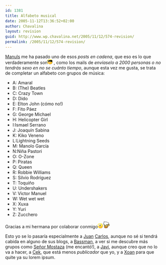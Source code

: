 ```yaml
---
id: 1381
title: Alfabeto musical
date: 2005-11-12T13:36:52+02:00
author: Chavalina
layout: revision
guid: http://www.wp.chavalina.net/2005/11/12/574-revision/
permalink: /2005/11/12/574-revision/
---
```

<a href="http://manuls.bitacoras.com" target="_blank">Manuls</a> me ha pasado uno de esos _posts en cadena_, que eso es lo que verdaderamente son![gafas](/imagenes/emoticonos/gafas.gif) , como los mails de _envíaselo a 2000 personas o no tendrás sexo en no se cuánto tiempo_, aunque esta vez me gusta, se trata de completar un alfabeto con grupos de música:

  * A: Amaral
  * B: (The) Beatles
  * C: Crazy Town
  * D: Dido
  * E: Elton John (cómo no!)
  * F: Fito Páez
  * G: George Michael
  * H: Helicopter Girl
  * I:Ismael Serrano
  * J: Joaquín Sabina
  * K: Kiko Veneno
  * L:Lightning Seeds
  * M: Manolo García
  * N:Niña Pastori
  * O: O-Zone
  * P: Piratas
  * Q: Queen
  * R: Robbie Williams
  * S: Silvio Rodríguez
  * T: Toquiño
  * U: Undershakers
  * V: Victor Manuel
  * W: Wet wet wet
  * X: Xuxa
  * Y: Yuri
  * Z: Zucchero

Gracias a mi hermana por colaborar conmigo![emo](/imagenes/emoticonos/sonrisa.gif)![cerveza](/imagenes/emoticonos/cerveza.gif) 

Esto yo se lo pasaría especialmente a <a href="http://peludin.blogspot.com/" target="_blank">Juan</a> <a href="http://usalo.blogspot.com/" target="_blank">Carlos</a>, aunque no sé si tendrá cabida en alguno de sus blogs, a <a href="http://inbasswetrust.blogspot.com/" target="_blank">Bassman</a>, a ver si me descubre más grupos como <a href="http://www.srmostaza.com/" target="_blank">Señor Mostaza</a> (me encantó!), a <a href="http://jcl.scenesp.org/index.php?dps=1" target="_blank">Javi</a>, aunque creo que no lo va a hacer, a <a href="http://cek.bitacoras.com/" target="_blank">Cek</a>, que está menos _publicador_ que yo, y a <a href="http://toxico.bitacoras.com/" target="_blank">Xoan</a> para que quite ya su lorem ipsum.